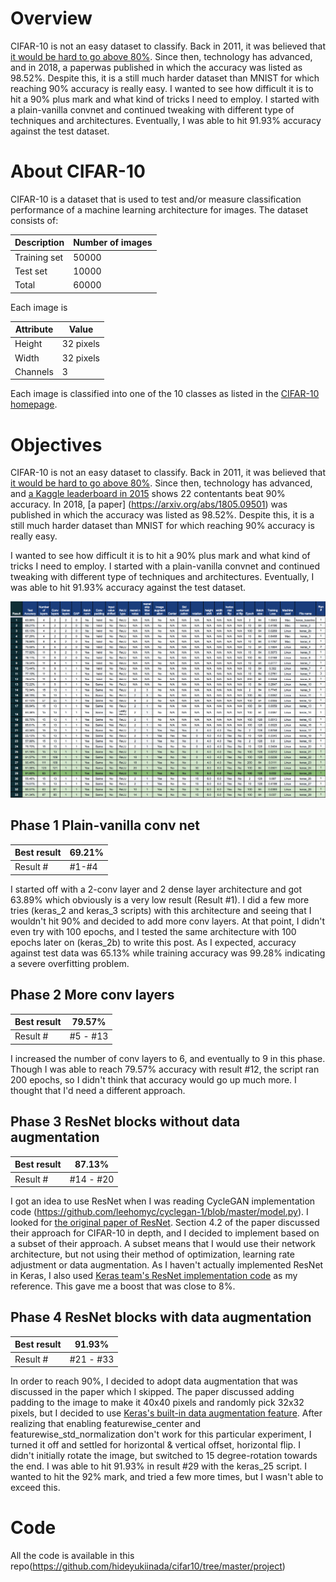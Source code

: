 # Overview
CIFAR-10 is not an easy dataset to classify.  Back in 2011, it was believed that [it would be hard to go above 80%](http://karpathy.github.io/2011/04/27/manually-classifying-cifar10/).  Since then, technology has advanced, and in 2018, a paperwas published in which the accuracy was listed as 98.52%.  Despite this, it is a still much harder dataset than MNIST for which reaching 90% accuracy is really easy. I wanted to see how difficult it is to hit a 90% plus mark and what kind of tricks I need to employ.  I started with a plain-vanilla convnet and continued tweaking with different type of techniques and architectures.  Eventually, I was able to hit 91.93% accuracy against the test dataset.

# About CIFAR-10
CIFAR-10 is a dataset that is used to test and/or measure classification performance of a machine learning architecture for images.  The dataset consists of:

| Description | Number of images |
|---|---|
| Training set | 50000 |
| Test set | 10000 |
| Total | 60000 |

Each image is

| Attribute | Value |
|---|---|
| Height | 32 pixels |
| Width | 32 pixels |
| Channels | 3 |

Each image is classified into one of the 10 classes as listed in the [CIFAR-10 homepage](https://www.cs.toronto.edu/~kriz/cifar.html).

# Objectives
CIFAR-10 is not an easy dataset to classify.  Back in 2011, it was believed that [it would be hard to go above 80%](http://karpathy.github.io/2011/04/27/manually-classifying-cifar10/).  Since then, technology has advanced, and [a Kaggle leaderboard in 2015](https://www.kaggle.com/c/cifar-10/leaderboard) shows 22 contentants beat 90% accuracy.  In 2018, [a paper] (https://arxiv.org/abs/1805.09501) was published in which the accuracy was listed as 98.52%.  Despite this, it is a still much harder dataset than MNIST for which reaching 90% accuracy is really easy.

I wanted to see how difficult it is to hit a 90% plus mark and what kind of tricks I need to employ.  I started with a plain-vanilla convnet and continued tweaking with different type of techniques and architectures.  Eventually, I was able to hit 91.93% accuracy against the test dataset.

![Result](assets/images/accuracy_result.png)

## Phase 1 Plain-vanilla conv net

|Best result|69.21%|
|---|---|
|Result #|#1-#4|

I started off with a 2-conv layer and 2 dense layer architecture and got 63.89% which obviously is a very low result (Result #1).  I did a few more tries (keras_2 and keras_3 scripts) with this architecture and seeing that I wouldn't hit 90% and decided to add more conv layers.  At that point, I didn't even try with 100 epochs, and I tested the same architecture with 100 epochs later on (keras_2b) to write this post.  As I expected, accuracy against test data was 65.13% while training accuracy was 99.28% indicating a severe overfitting problem.

## Phase 2 More conv layers

|Best result|79.57%|
|---|---|
|Result #|#5 - #13|

I increased the number of conv layers to 6, and eventually to 9 in this phase.  Though I was able to reach 79.57% accuracy with result #12, the script ran 200 epochs, so I didn't think that accuracy would go up much more.  I thought that I'd need a different approach.

## Phase 3 ResNet blocks without data augmentation

|Best result|87.13%|
|---|---|
|Result #|#14 - #20|

I got an idea to use ResNet when I was reading CycleGAN implementation code (https://github.com/leehomyc/cyclegan-1/blob/master/model.py).  I looked for [the original paper of ResNet](https://arxiv.org/abs/1512.03385).  Section 4.2 of the paper discussed their approach for CIFAR-10 in depth, and I decided to implement based on a subset of their approach. A subset means that I would use their network architecture, but not using their method of optimization, learning rate adjustment or data augmentation. 
As I haven't actually implemented ResNet in Keras, I also used [Keras team's ResNet implementation code](https://github.com/keras-team/keras-applications/blob/master/keras_applications/resnet50.py) as my reference. This gave me a boost that was close to 8%.

## Phase 4 ResNet blocks with data augmentation

|Best result|91.93%|
|---|---|
|Result #|#21 - #33|

In order to reach 90%, I decided to adopt data augmentation that was discussed in the paper which I skipped.  The paper discussed adding padding to the image to make it 40x40 pixels and randomly pick 32x32 pixels, but I decided to use [Keras's built-in data augmentation feature](https://keras.io/preprocessing/image/).  After realizing that enabling featurewise_center and featurewise_std_normalization don't work for this particular experiment, I turned it off and settled for horizontal & vertical offset, horizontal flip.  I didn't initially rotate the image, but switched to 15 degree-rotation towards the end. I was able to hit 91.93% in result #29 with the keras_25 script.  I wanted to hit the 92% mark, and tried a few more times, but I wasn't able to exceed this.


# Code
All the code is available in this repo(https://github.com/hideyukiinada/cifar10/tree/master/project)
